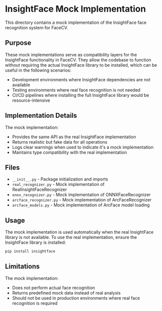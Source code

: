 # InsightFace Mock Implementation

This directory contains a mock implementation of the InsightFace face recognition system for FaceCV.

## Purpose

These mock implementations serve as compatibility layers for the InsightFace functionality in FaceCV. They allow the codebase to function without requiring the actual InsightFace library to be installed, which can be useful in the following scenarios:

- Development environments where InsightFace dependencies are not available
- Testing environments where real face recognition is not needed
- CI/CD pipelines where installing the full InsightFace library would be resource-intensive

## Implementation Details

The mock implementation:

- Provides the same API as the real InsightFace implementation
- Returns realistic but fake data for all operations
- Logs clear warnings when used to indicate it's a mock implementation
- Maintains type compatibility with the real implementation

## Files

- `__init__.py` - Package initialization and imports
- `real_recognizer.py` - Mock implementation of RealInsightFaceRecognizer
- `onnx_recognizer.py` - Mock implementation of ONNXFaceRecognizer
- `arcface_recognizer.py` - Mock implementation of ArcFaceRecognizer
- `arcface_models.py` - Mock implementation of ArcFace model loading

## Usage

The mock implementation is used automatically when the real InsightFace library is not available. To use the real implementation, ensure the InsightFace library is installed:

```bash
pip install insightface
```

## Limitations

The mock implementation:

- Does not perform actual face recognition
- Returns predefined mock data instead of real analysis
- Should not be used in production environments where real face recognition is required
